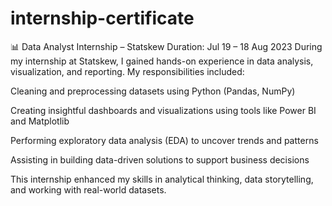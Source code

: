 # internship-certificate

📊 Data Analyst Internship – Statskew
Duration:  Jul 19 – 18 Aug 2023
During my internship at Statskew, I gained hands-on experience in data analysis, visualization, and reporting. My responsibilities included:

Cleaning and preprocessing datasets using Python (Pandas, NumPy)

Creating insightful dashboards and visualizations using tools like Power BI and Matplotlib

Performing exploratory data analysis (EDA) to uncover trends and patterns

Assisting in building data-driven solutions to support business decisions

This internship enhanced my skills in analytical thinking, data storytelling, and working with real-world datasets.

